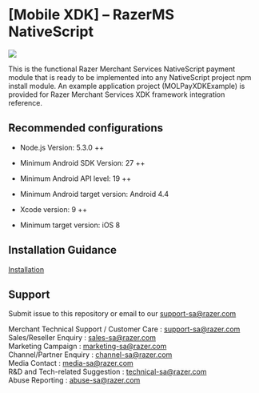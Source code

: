<!--
 # license: Copyright © 2011-2016 MOLPay Sdn Bhd. All Rights Reserved. 
 -->

# [Mobile XDK] – RazerMS NativeScript

<img src="https://user-images.githubusercontent.com/38641542/74424311-a9d64000-4e8c-11ea-8d80-d811cfe66972.jpg">


This is the functional Razer Merchant Services NativeScript payment module that is ready to be implemented into any NativeScript project npm install module. An example application project (MOLPayXDKExample) is provided for Razer Merchant Services XDK framework integration reference.

## Recommended configurations

- Node.js Version: 5.3.0 ++

- Minimum Android SDK Version: 27 ++

- Minimum Android API level: 19 ++

- Minimum Android target version: Android 4.4

- Xcode version: 9 ++

- Minimum target version: iOS 8

## Installation Guidance

[Installation](https://github.com/RazerMS/rms-mobile-xdk-nativescript/wiki/Installation-Guidance)

## Support

Submit issue to this repository or email to our support-sa@razer.com

Merchant Technical Support / Customer Care : support-sa@razer.com<br>
Sales/Reseller Enquiry : sales-sa@razer.com<br>
Marketing Campaign : marketing-sa@razer.com<br>
Channel/Partner Enquiry : channel-sa@razer.com<br>
Media Contact : media-sa@razer.com<br>
R&D and Tech-related Suggestion : technical-sa@razer.com<br>
Abuse Reporting : abuse-sa@razer.com
